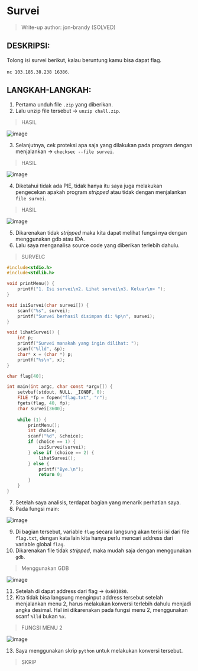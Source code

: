 # Survei

> Write-up author: jon-brandy (SOLVED)

## DESKRIPSI:
Tolong isi survei berikut, kalau beruntung kamu bisa dapat flag.

`nc 103.185.38.238 16386`.

## LANGKAH-LANGKAH:
1. Pertama unduh file `.zip` yang diberikan.
2. Lalu unzip file tersebut -> `unzip chall.zip`.

> HASIL

![image](https://user-images.githubusercontent.com/70703371/185724406-9061d10b-f359-4728-8a00-f44cecd94c51.png)

3. Selanjutnya, cek proteksi apa saja yang dilakukan pada program dengan menjalankan -> `checksec --file survei`.

> HASIL

![image](https://user-images.githubusercontent.com/70703371/185724437-55b60033-4d84-4591-8774-1b88a0e42db3.png)

4. Diketahui tidak ada PIE, tidak hanya itu saya juga melakukan pengecekan apakah program *stripped* atau tidak dengan menjalankan `file survei`.

> HASIL

![image](https://user-images.githubusercontent.com/70703371/185724502-143e52ca-1667-4421-b2bb-567ee98d627f.png)

5. Dikarenakan tidak *stripped* maka kita dapat melihat fungsi nya dengan menggunakan gdb atau IDA.
6. Lalu saya menganalisa source code yang diberikan terlebih dahulu.

> SURVEI.C

```c
#include<stdio.h>
#include<stdlib.h>

void printMenu() {
    printf("1. Isi survei\n2. Lihat survei\n3. Keluar\n> ");
}

void isiSurvei(char survei[]) {
    scanf("%s", survei);
    printf("Survei berhasil disimpan di: %p\n", survei);
}

void lihatSurvei() {
    int p;
    printf("Survei manakah yang ingin dilihat: ");
    scanf("%lld", &p);
    char* x = (char *) p;
    printf("%s\n", x);
}

char flag[40];

int main(int argc, char const *argv[]) {
    setvbuf(stdout, NULL, _IONBF, 0);
    FILE *fp = fopen("flag.txt", "r");
    fgets(flag, 40, fp);
    char survei[3600];
    
    while (1) {
        printMenu();
        int choice;
        scanf("%d", &choice);
        if (choice == 1) {
            isiSurvei(survei);
        } else if (choice == 2) {
            lihatSurvei();
        } else {
            printf("Bye.\n");
            return 0;
        }
    }
}

```

7. Setelah saya analisis, terdapat bagian yang menarik perhatian saya.
8. Pada fungsi main:

![image](https://user-images.githubusercontent.com/70703371/185724699-f9cfbc4a-93a1-4506-987b-54b127f0ff40.png)

9. Di bagian tersebut, variable `flag` secara langsung akan terisi isi dari file `flag.txt`, dengan kata lain kita hanya perlu mencari address dari variable global `flag`.
10. Dikarenakan file tidak *stripped*, maka mudah saja dengan menggunakan `gdb`.

> Menggunakan GDB

![image](https://user-images.githubusercontent.com/70703371/185724777-8486fa20-62c3-4168-ac84-fb9d02c0e954.png)

11. Setelah di dapat address dari flag -> `0x601080`.
12. Kita tidak bisa langsung menginput address tersebut setelah menjalankan menu 2, harus melakukan konversi terlebih dahulu menjadi angka desimal. Hal ini dikarenakan pada fungsi menu 2, menggunakan scanf `%lld` bukan `%x`.

> FUNGSI MENU 2

![image](https://user-images.githubusercontent.com/70703371/185724825-5bb545bb-b6f2-4c58-a2db-207d16193b94.png)


13. Saya menggunakan skrip `python` untuk melakukan konversi tersebut.

> SKRIP




